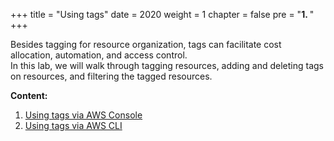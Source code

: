 +++
title = "Using tags"
date = 2020
weight = 1
chapter = false
pre = "<b>1. </b>"
+++

Besides tagging for resource organization, tags can facilitate cost allocation, automation, and access control. \
In this lab, we will walk through tagging resources, adding and deleting tags on resources, and filtering the tagged resources.

**Content:**
1. [Using tags via AWS Console](1-using-tags-console/)
2. [Using tags via AWS CLI](2-using-tags-cli/)

